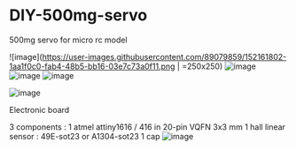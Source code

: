 # DIY-500mg-servo
500mg servo for micro rc model

![image](https://user-images.githubusercontent.com/89079859/152161802-1aa1f0c0-fab4-48b5-bb16-03e7c73a0f11.png | =250x250)
![image](https://user-images.githubusercontent.com/89079859/152161979-31888126-6917-4d16-af3b-453313ec9731.png)
![image](https://user-images.githubusercontent.com/89079859/152162040-724eb967-de27-4da8-be3b-f3f600c5c816.png)
![image](https://user-images.githubusercontent.com/89079859/152162102-fd310f43-40ca-4f02-ac1a-36c68ac80686.png)


![image](https://user-images.githubusercontent.com/89079859/152110818-6a085f0e-41cf-460b-99db-3cca11ab3b2c.png)

Electronic board

3 components :
1 atmel attiny1616 / 416 in  20-pin VQFN 3x3 mm
1 hall linear sensor : 49E-sot23 or A1304-sot23
1 cap 
![image](https://user-images.githubusercontent.com/89079859/152124439-74c066f0-c4e9-49b6-afa9-aa392909717a.png)




